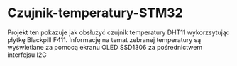 # Czujnik-temperatury-STM32
Projekt ten pokazuje jak obsłużyć czujnik temperatury DHT11 wykorzsytując płytkę Blackpill F411. Informację na temat zebranej temperatury są wyświetlane za pomocą ekranu OLED SSD1306 za pośrednictwem interfejsu I2C
